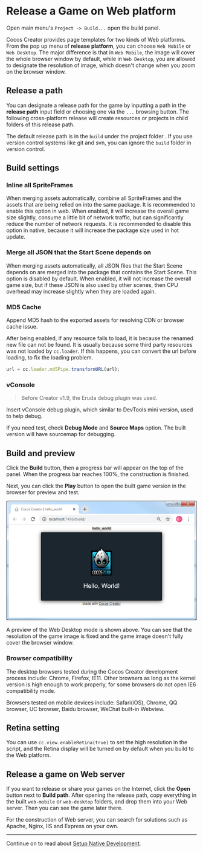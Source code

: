 # Release a Game on Web platform

Open main menu's `Project -> Build...` open the build panel.

Cocos Creator provides page templates for two kinds of Web platforms. From the pop up menu of **release platform**, you can choose `Web Mobile` or `Web Desktop`. The major difference is that in `Web Mobile`, the image will cover the whole browser window by default, while in  `Web Desktop`, you are allowed to designate the resolution of image, which doesn't change when you zoom on the browser window.

## Release a path

You can designate a release path for the game by inputting a path in the **release path** input field or choosing one via the `...` browsing button. The following cross-platform release will create resources or projects in child folders of this release path.

The default release path is in the `build` under the project folder . If you use version control systems like git and svn, you can ignore the `build` folder in version control.

## Build settings

### Inline all SpriteFrames

When merging assets automatically, combine all SpriteFrames and the assets that are being relied on into the same package. It is recommended to enable this option in web. When enabled, it will increase the overall game size slightly, consume a little bit of network traffic, but can significantly reduce the number of network requests. It is recommended to disable this option in native, because it will increase the package size used in hot update.

### Merge all JSON that the Start Scene depends on

When merging assets automatically, all JSON files that the Start Scene depends on are merged into the package that contains the Start Scene. This option is disabled by default. When enabled, it will not increase the overall game size, but if these JSON is also used by other scenes, then CPU overhead may increase slightly when they are loaded again.

### MD5 Cache

Append MD5 hash to the exported assets for resolving CDN or browser cache issue.

After being enabled, if any resource fails to load, it is because the renamed new file can not be found. It is usually because some third party resources was not loaded by `cc.loader`. If this happens, you can convert the url before loading, to fix the loading problem.

```js
url = cc.loader.md5Pipe.transformURL(url);
```

### vConsole

> Before Creator v1.9, the Eruda debug plugin was used.

Insert vConsole debug plugin, which similar to DevTools mini version, used to help debug.

If you need test, check **Debug Mode** and **Source Maps** option. The built version will have sourcemap for debugging.

## Build and preview

Click the **Build** button, then a progress bar will appear on the top of the panel. When the progress bar reaches 100%, the construction is finished.

Next, you can click the **Play** button to open the built game version in the browser for preview and test.

![web desktop](publish-web/web_desktop.png)

A preview of the Web Desktop mode is shown above. You can see that the resolution of the game image is fixed and the game image doesn't fully cover the browser window.

### Browser compatibility

The desktop browsers tested during the Cocos Creator development process include: Chrome, Firefox, IE11. Other browsers as long as the kernel version is high enough to work properly, for some browsers do not open IE6 compatibility mode.

Browsers tested on mobile devices include: Safari(iOS), Chrome, QQ browser, UC browser, Baidu browser, WeChat built-in Webview.

## Retina setting

You can use `cc.view.enableRetina(true)` to set the high resolution in the script, and the Retina display will be turned on by default when you build to the Web platform.

## Release a game on Web server

If you want to release or share your games on the Internet, click the **Open** button next to **Build path**. After opening the release path, copy everything in the built `web-mobile` or `web-desktop` folders, and drop them into your Web server. Then you can see the game later there.

For the construction of Web server, you can search for solutions such as Apache, Nginx, IIS and Express on your own.

---

Continue on to read about [Setup Native Development](setup-native-development.md).
